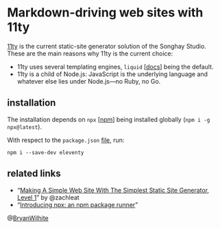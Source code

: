 # Markdown-driving web sites with 11ty

[11ty](https://11ty.io) is the current static-site generator solution of the Songhay Studio. These are the main reasons why 11ty is the current choice:

- 11ty uses several templating engines, `liquid` [[docs](https://help.shopify.com/en/themes/liquid)] being the default.
- 11ty is a child of Node.js: JavaScript is the underlying language and whatever else lies under Node.js—no Ruby, no Go.

## installation

The installation depends on `npx` [[npm](https://www.npmjs.com/package/npx)] being installed globally (`npm i -g npx@latest`).

With respect to the `package.json` [file](./package.json), run:

```console
npm i --save-dev eleventy
```

## related links

- “[Making A Simple Web Site With The Simplest Static Site Generator, Level 1](https://www.zachleat.com/web/eleventy-tutorial-level-1/)” by @zachleat 
- “[Introducing npx: an npm package runner](https://medium.com/@maybekatz/introducing-npx-an-npm-package-runner-55f7d4bd282b)”

@[BryanWilhite](https://twitter.com/BryanWilhite)
